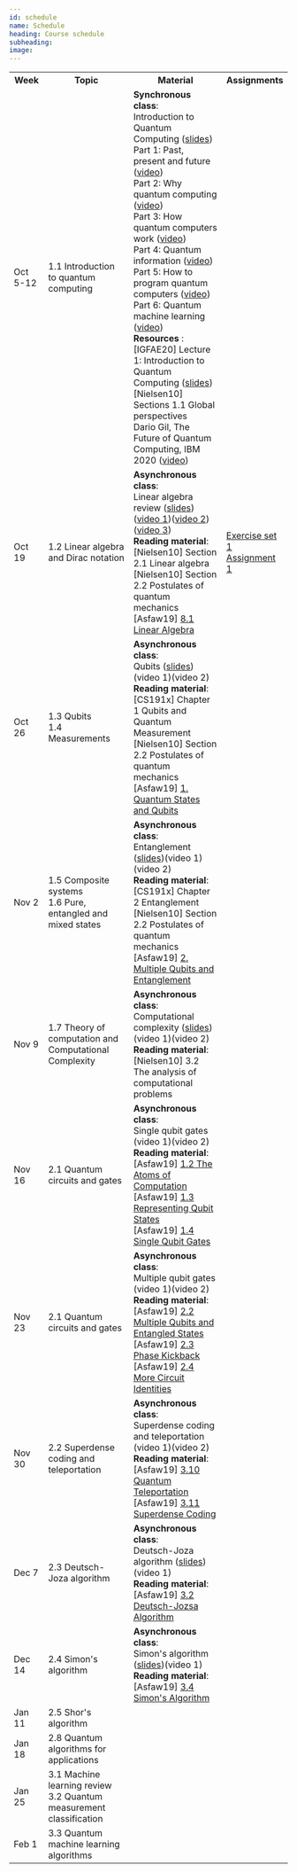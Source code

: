 ```yaml
---
id: schedule
name: Schedule
heading: Course schedule
subheading: 
image: 
---
```

<table class="table table-condensed">
	<tbody>
		<tr>
			<th>Week</th>
			<th>Topic</th>
			<th>Material</th>
			<th>Assignments</th>
		</tr>
		<tr>
			<td>Oct 5-12</td>
			<td>1.1 Introduction to quantum computing		
			</td>
			<td>
				<b>Synchronous class</b>: <br>
				Introduction to Quantum Computing 
				(<a href= "intro quantum computing.pdf">slides</a>)<br>
				Part 1: Past, present and future (<a href= "https://drive.google.com/file/d/1Bf-roihtUD2aymcySYGPFGc8sF5_W8FH/view?usp=sharing">video</a>)<br>
				Part 2: Why quantum computing (<a href= "https://drive.google.com/file/d/1B6iOBOWQgPGi2TEIjCroNf8-MknWfAla/view?usp=sharing">video</a>)<br>
				Part 3: How quantum computers work (<a href= "https://drive.google.com/file/d/1aMQoS6jVawLVthzJVrwELwFsWwycRZlw/view?usp=sharing">video</a>)<br>
				Part 4: Quantum information (<a href= "https://drive.google.com/file/d/1CGaGIl9DkTe0ljvuzUshpapBP_TqUiSq/view?usp=sharing">video</a>)<br>
				Part 5: How to program quantum computers (<a href= "https://drive.google.com/file/d/1RYuZUmk6ohIwP6nifrPgxOySlIJR6us1/view?usp=sharing">video</a>)<br>
				Part 6: Quantum machine learning (<a href= "https://drive.google.com/file/d/1ebEqYGX-SgD1ya6yOdGDyLCrxCF1AY8j/view?usp=sharing">video</a>)<br>
				<b>Resources </b>:
				[IGFAE20]  Lecture 1: Introduction to Quantum Computing (<a href= "https://indico.cern.ch/event/865287/attachments/1971786/3280301/Lecture_1_v1.pdf">slides</a>)<br>
				[Nielsen10] Sections 1.1 Global perspectives<br>
				Dario Gil, The Future of Quantum Computing, IBM 2020 (<a href= "https://www.youtube.com/watch?v=zOGNoDO7mcU">video</a>)<br>
			</td>
			<td>
			</td>
		</tr>
		<tr>
			<td>Oct 19</td>
			<td>
				1.2 Linear algebra and Dirac notation
			</td>
			<td>
				<b>Asynchronous class</b>: <br>
				Linear algebra review (<a href= "QCP-2021-2 Linear Algebra.pdf">slides</a>)(<a href= "https://drive.google.com/file/d/1Y4kYgIvbiI-QEPKLuCgaMD0-oVvWUtZ_/view?usp=sharing">video 1</a>)(<a href= "https://drive.google.com/file/d/1x2G3YgrAMZLdmGfJM3RKDjzCbBE8siHH/view?usp=sharing">video 2</a>)(<a href= "https://drive.google.com/file/d/1m7DVNALG_uT_Vnpox96seG196e3cpE1s/view?usp=sharing">video 3</a>)<br>
				<b>Reading material</b>: <br>
				[Nielsen10] Section 2.1 Linear algebra<br>
				[Nielsen10] Section 2.2 Postulates of quantum mechanics<br>
				[Asfaw19] <a href="https://qiskit.org/textbook/ch-appendix/linear_algebra.html"> 8.1 Linear Algebra </a><br>
			</td>
			<td>
				<a href="exercises1.pdf">Exercise set 1</a><br>
				<a href="https://colab.research.google.com/drive/1by-EsH2doCOpdh_BaHJpYKc751cGxda_?usp=sharing">Assignment 1</a>
			</td>
		</tr>
		<tr>
			<td>Oct 26</td>
			<td>
				1.3 Qubits <br>
				1.4 Measurements <br>
			</td>
			<td>
				<b>Asynchronous class</b>: <br>
				Qubits (<a href= "QCP-2020-2_Qubits.pdf">slides</a>)(video 1)(video 2)<br>
				<b>Reading material</b>: <br>
				[CS191x] Chapter 1 Qubits and Quantum Measurement<br>
				[Nielsen10] Section 2.2 Postulates of quantum mechanics<br>
				[Asfaw19] <a href="https://qiskit.org/textbook/ch-states/introduction.html"> 1. Quantum States and Qubits </a><br>	
			</td>
			<td>
			</td>
		</tr>
		<tr>
			<td>Nov 2</td>
			<td>
				1.5 Composite systems<br>
				1.6 Pure, entangled and mixed states
			</td>
			<td>
				<b>Asynchronous class</b>: <br>
				Entanglement (<a href= "QCP-2020-2 Entanglement.pdf">slides</a>)(video 1)(video 2)<br>
				<b>Reading material</b>: <br>
				[CS191x] Chapter 2 Entanglement<br>
				[Nielsen10] Section 2.2 Postulates of quantum mechanics<br>
				[Asfaw19] <a href="https://qiskit.org/textbook/ch-gates/introduction.html"> 2. Multiple Qubits and Entanglement </a><br>	
			</td>
			<td>
			</td>
		</tr>
		<tr>
			<td>Nov 9</td>
			<td>
				1.7 Theory of computation and Computational Complexity <br>
			</td>
			<td>
				<b>Asynchronous class</b>: <br>
				Computational complexity (<a href= "QCP-2020-2_Computational_Complexity.pdf">slides</a>)(video 1)(video 2)<br>
				<b>Reading material</b>: <br>
				[Nielsen10] 3.2 The analysis of computational problems<br>
			</td>
			<td>
			</td>
		</tr>
		<tr>
			<td>Nov 16</td>
			<td>
				2.1 Quantum circuits and gates
			</td>
			<td>
				<b>Asynchronous class</b>: <br>
				Single qubit gates (video 1)(video 2)<br>
				<b>Reading material</b>: <br>
				[Asfaw19] <a href= "https://qiskit.org/textbook/ch-states/atoms-computation.html">1.2 The Atoms of Computation</a><br>
				[Asfaw19] <a href= "https://qiskit.org/textbook/ch-states/representing-qubit-states.html">1.3 Representing Qubit States</a><br>
				[Asfaw19] <a href= "https://qiskit.org/textbook/ch-states/single-qubit-gates.html">1.4 Single Qubit Gates</a><br>
			</td>
			<td>
			</td>
		</tr>
		<tr>
			<td>Nov 23</td>
			<td>
				2.1 Quantum circuits and gates
			</td>
			<td>
				<b>Asynchronous class</b>: <br>
				Multiple qubit gates (video 1)(video 2)<br>
				<b>Reading material</b>: <br>
				[Asfaw19] <a href= "https://qiskit.org/textbook/ch-gates/multiple-qubits-entangled-states.html">2.2 Multiple Qubits and Entangled States</a><br>
				[Asfaw19] <a href= "https://qiskit.org/textbook/ch-gates/phase-kickback.html">2.3 Phase Kickback</a><br>
				[Asfaw19] <a href= "https://qiskit.org/textbook/ch-gates/more-circuit-identities.html">2.4 More Circuit Identities</a><br>
			</td>
			<td>
			</td>
		</tr>
		<tr>
			<td>Nov 30</td>
			<td>
				2.2 Superdense coding and teleportation
			</td>
			<td>
				<b>Asynchronous class</b>: <br>
				Superdense coding and teleportation (video 1)(video 2)<br>
				<b>Reading material</b>: <br>
				[Asfaw19] <a href= "https://qiskit.org/textbook/ch-algorithms/teleportation.html">3.10 Quantum Teleportation</a><br>
				[Asfaw19] <a href= "https://qiskit.org/textbook/ch-algorithms/superdense-coding.html">3.11 Superdense Coding</a><br>
			</td>
			<td>
			</td>
		</tr>
		<tr>
			<td>Dec 7</td>
			<td>
				2.3 Deutsch-Joza algorithm<br>
			</td>
			<td>
				<b>Asynchronous class</b>: <br>
				Deutsch-Joza algorithm (<a href= "QCP-2020-2 Deutsch-Jozsa_Algorithm.pdf">slides</a>)(video 1)<br>
				<b>Reading material</b>: <br>
				[Asfaw19] <a href= "https://qiskit.org/textbook/ch-algorithms/deutsch-jozsa.html">3.2 Deutsch-Jozsa Algorithm</a><br>
			</td>
			<td>
			</td>
		</tr>
		<tr>
			<td>Dec 14</td>
			<td>
				2.4 Simon's algorithm
			</td>
			<td>
				<b>Asynchronous class</b>: <br>
				Simon's algorithm (<a href= "QCP-2020-2_Simons_algorithm.pdf">slides</a>)(video 1)<br>
				<b>Reading material</b>: <br>
				[Asfaw19] <a href= "https://qiskit.org/textbook/ch-algorithms/simon.html">3.4 Simon's Algorithm</a><br>
			</td>
			<td>
			</td>
		</tr>
		<tr>
			<td>Jan 11</td>
			<td>
			2.5 Shor's algorithm <br>
			</td>
			<td>
			</td>
			<td>
			</td>
		</tr>
		<tr>
			<td>Jan 18</td>
			<td>
				2.8 Quantum algorithms for applications
			</td>
			<td>
			</td>
			<td>
			</td>
		</tr>
		<tr>
			<td>Jan 25</td>
			<td>
				3.1 Machine learning review<br>
				3.2 Quantum measurement classification
			</td>
			<td>
			</td>
			<td>
			</td>
		</tr>
		<tr>
			<td>Feb 1</td>
			<td>
				3.3 Quantum machine learning algorithms
			</td>
			<td>
			</td>
			<td>
			</td>
		</tr>
	</tbody>
</table>
